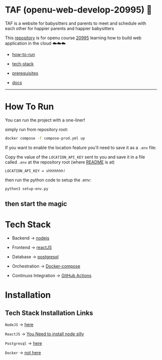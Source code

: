 # TAF (openu-web-develop-20995) 🚀
TAF is a website for babysitters and parents to meet and schedule with each other for happier parents and happier babysitters

This [repository](https://docs.github.com/en/repositories/creating-and-managing-repositories/about-repositories) is for openu course [20995](https://www.openu.ac.il/courses/20995.htm) learning how to build web application in the cloud ☁️☁️☁️
* [how-to-run](#how-to-run)

* [tech-stack](#tech-stack)

* [prerequisites](#installation)

* [docs](./docs/)
---

# How To Run
You can run the project with a one-liner!

simply run from repository root:

```bash
docker compose -f compose-prod.yml up
```

If you want to enable the location feature you'll need to save it as a `.env` file:

Copy the value of the `LOCATION_API_KEY` sent to you and save it in a file called `.env` at the repository root (where [README](./README.md) is at)

```.env
LOCATION_API_KEY = shhhhhhh!
```

then run the python code to setup the .env:
```bash
python3 setup-env.py
```
then start the magic
---
# Tech Stack
* Backend -> [nodejs](https://nodejs.org/en)

* Frontend -> [reactJS](https://react.dev/)

* Database -> [postgresql](https://www.postgresql.org/)

* Orchestration -> [Docker-compose](https://docs.docker.com/compose/)

* Continuos Integration -> [GitHub Actions](https://github.com/features/actions)


# Installation
## Tech Stack Installation Links
`NodeJS` -> [here](https://nodejs.org/en/download)

`ReactJS` -> [You Need to install node silly](https://react.dev/learn/add-react-to-an-existing-project)

`Postgresql` -> [here](https://www.postgresql.org/download/)

`Docker` -> [not here](https://docs.docker.com/get-docker/)

